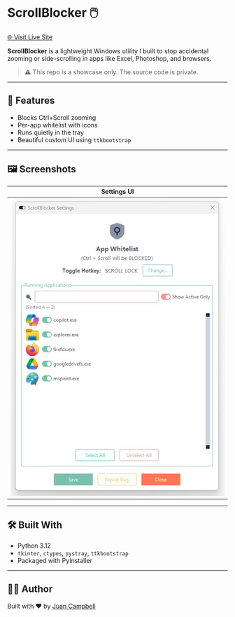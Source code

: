 # ScrollBlocker 🖱️  
[🌐 Visit Live Site](https://scrollblocker.carrd.co/)

**ScrollBlocker** is a lightweight Windows utility I built to stop accidental zooming or side-scrolling in apps like Excel, Photoshop, and browsers.

> ⚠️ This repo is a showcase only. The source code is private.

---

## 🚀 Features

- Blocks Ctrl+Scroll zooming  
- Per-app whitelist with icons  
- Runs quietly in the tray  
- Beautiful custom UI using `ttkbootstrap`

---

## 🖼️ Screenshots

| Settings UI |
|-------------|
| ![Settings UI](images/Settings.jpg) |

---

## 🛠️ Built With

- Python 3.12  
- `tkinter`, `ctypes`, `pystray`, `ttkbootstrap`  
- Packaged with PyInstaller

---

## 👨‍💻 Author

Built with ❤️ by [Juan Campbell](https://github.com/jicampbell98)
